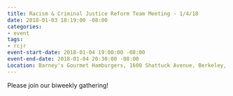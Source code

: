 ```yaml
---
title: Racism & Criminal Justice Reform Team Meeting - 1/4/18
date: 2018-01-03 18:19:00 -08:00
categories:
- event
tags:
- rcjr
event-start-date: 2018-01-04 19:00:00 -08:00
event-end-date: 2018-01-04 20:30:00 -08:00
Location: Barney's Gourmet Hamburgers, 1600 Shattuck Avenue, Berkeley, CA
---
```


Please join our biweekly gathering!